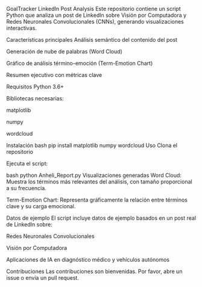 GoalTracker LinkedIn Post Analysis
Este repositorio contiene un script Python que analiza un post de LinkedIn sobre Visión por Computadora y Redes Neuronales Convolucionales (CNNs), generando visualizaciones interactivas.

Características principales
Análisis semántico del contenido del post

Generación de nube de palabras (Word Cloud)

Gráfico de análisis término-emoción (Term-Emotion Chart)

Resumen ejecutivo con métricas clave

Requisitos
Python 3.6+

Bibliotecas necesarias:

matplotlib

numpy

wordcloud

Instalación
bash
pip install matplotlib numpy wordcloud
Uso
Clona el repositorio

Ejecuta el script:

bash
python Anheli_Report.py
Visualizaciones generadas
Word Cloud: Muestra los términos más relevantes del análisis, con tamaño proporcional a su frecuencia.

Term-Emotion Chart: Representa gráficamente la relación entre términos clave y su carga emocional.

Datos de ejemplo
El script incluye datos de ejemplo basados en un post real de LinkedIn sobre:

Redes Neuronales Convolucionales

Visión por Computadora

Aplicaciones de IA en diagnóstico médico y vehículos autónomos

Contribuciones
Las contribuciones son bienvenidas. Por favor, abre un issue o envía un pull request.
